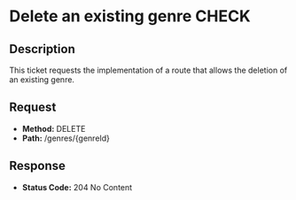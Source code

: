 # Delete an existing genre CHECK

## Description
This ticket requests the implementation of a route that allows the deletion of an existing genre.

## Request
- **Method:** DELETE
- **Path:** /genres/{genreId}

## Response
- **Status Code:** 204 No Content
